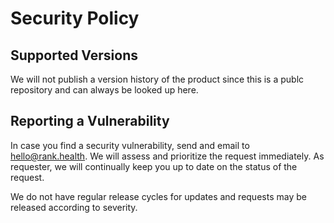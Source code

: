 # Security Policy

## Supported Versions
We will not publish a version history of the product since this is a publc repository and can always be looked up here.

## Reporting a Vulnerability
In case you find a security vulnerability, send and email to hello@rank.health. We will assess and prioritize the request immediately. As requester, we will continually keep you up to date on the status of the request.

We do not have regular release cycles for updates and requests may be released according to severity.
